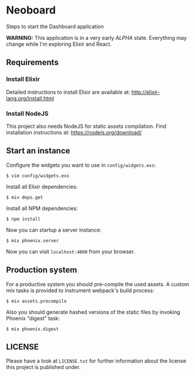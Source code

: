 # Neoboard

Steps to start the Dashboard application

**WARNING:** This application is in a very early *ALPHA* state. Everything may change while I'm exploring Elixir and React.

## Requirements

### Install Elixir

Detailed instructions to install Elixir are available at: http://elixir-lang.org/install.html

### Install NodeJS

This project also needs NodeJS for static assets compilation. Find installation instructions at: https://nodejs.org/download/

## Start an instance

Configure the widgets you want to use in `config/widgets.exs`:

    $ vim config/widgets.exs

Install all Elixir dependencies:

    $ mix deps.get

Install all NPM dependencies:

    $ npm install

Now you can startup a server instance:

    $ mix phoenix.server

Now you can visit `localhost:4000` from your browser.

## Production system

For a productive system you should pre-compile the used assets. A custom mix 
tasks is provided to instrument webpack's build process:

    $ mix assets.precompile

Also you should generate hashed versions of the static files by invoking 
Phoenix "digest" task:

    $ mix phoenix.digest

## LICENSE

Please have a look at `LICENSE.txt` for further information about the license this project is published under.
